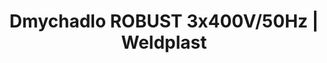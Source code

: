 ---
Link: "file:/Users/vinayakpatel/Downloads/www.weldplast.cz/dmychadlo-robust-3x400v50hz"
product_name: "Dmychadlo ROBUST3 x 400 V / 50 Hz, 1200 l/min, 8 kPa"
product_id: "Obj. číslo:103.429"
title: "Dmychadlo ROBUST 3x400V/50Hz | Weldplast"
product_desc: "Navzdory svým malým rozměrům je Leister ROBUST velmi výkonné dmychadlo použitelné i při vysokých teplotách okolního prostředí až 60ºC. Díky efektivní protihlukové izolaci dosahuje nízké úrovně hlučnosti.Kompaktní design, vysoký výkonS hlukovou izolacíLze ho upevnit do jakékoliv poziceVhodný pro nepřetřžitý provozSlouží jako zdroj vzduchu pro ruční přístroje DIODE PID/S, WELDING PEN R/S a LABOR S"
product_specs: "Značka konformity, Třída ochrany I, Třída ochrany (IEC 60529)IP 54, NapětíV~3 x 400, PříkonW250, FrekvenceHz50 / 60, Průtok vzduchul/min1200 - 1300, Statický tlakPa8000 / 10500, Úroveň hlučnosti LpAdB62, Rozměry (D x Š x V)mm255 x 221 x 221, Hmotnostkg8 (s kabelem 3 m), Výstupní otvor (vnější ø)ø mm38, Vstupní otvor (vnější)ø mm38, Max. teplota prostředí°C60, Max. vstupní teplota vzduchu°C60"
product_downloads: "KATALOG DESKOVÝCH MATERIÁLŮ																								stáhnout																								, TECHNOLOGIE HORKÉHO VZDUCHU - katalog																								stáhnout																								, ROBUST - montážní rozměry																								stáhnout																								, ROBUST - produktový list																								stáhnout																								, ROBUST - manuál																								stáhnout																								"
href: "https://www.weldplast.cz/files/katalog-deskovych-materialu-cz.pdf, https://www.weldplast.cz/files/katalog-deskovych-materialu-cz.pdf, https://www.weldplast.cz/files/katalog-ph-web.pdf, https://www.weldplast.cz/files/katalog-ph-web.pdf, https://www.weldplast.cz/files/robust-montazni-rozmery-leister.pdf, https://www.weldplast.cz/files/robust-montazni-rozmery-leister.pdf, https://www.weldplast.cz/files/robust-produktovy-list.pdf, https://www.weldplast.cz/files/robust-produktovy-list.pdf, https://www.weldplast.cz/files/robust-manual-cz.pdf, https://www.weldplast.cz/files/robust-manual-cz.pdf"
accessories: "Hadice vzduchová, ø 14/20 mm, PVCKlapka regulace vzduchu, ø 38/40 mm, ručníHadice vzduchová, ø 19 mm, PVCKlapka regulace vzduchu, ø 38/40 mm, ovládaná tlak.vzduchemAdaptér, 1x vstup ø 38 mm, 2x výstup ø 19 mmAdaptér, 1x vstup ø 38 mm, 2x výstup ø 38 mmSpona hadice, ø 19 mmSpona hadice, ø 60 mmHadice vzduchová, ø 38 mm, PVCAdaptér, 1x vstup ø 36 mm, 3x výstup ø 14 mmZátka plastová, ø 19 mmZátka plastová, ø 38 mmKondenzátor rozběhu, 60uF/450V (ROBUST 110V)Frekvenční měnič M 100-012230 V / do 750 W (ROBUST,SILENCE,ASO)Filtr sání, nerez (ROBUST)nerez, ROBUST, Dmychadlo MONO 6 SYSTEM230 V / 50 Hz, 250-600 l/min, 3,6 kPaDmychadlo AIRPACK400 V / 50 Hz, 3500 l / min, 29 kPaDmychadlo ASO230 V / 50 Hz, 13 500 l/min, 1,6 kPaDmychadlo ASO3 x 400 V / 50Hz, 13 500 l/min, 1,6 kPaDmychadlo SILENCE230 V / 50 Hz, 4700 l / min, 1 kPaDmychadlo SILENCE3 x 400 V / 50 Hz, 4700 l/ min, 1kPaDmychadlo ROBUST230 V / 50 Hz, 1200 l/min, 8 kPa, s kabelem 3 m a eurozástrčkou"
similar_products: "Dmychadlo MONO 6 SYSTEM230 V / 50 Hz, 250-600 l/min, 3,6 kPaDmychadlo AIRPACK400 V / 50 Hz, 3500 l / min, 29 kPaDmychadlo ASO230 V / 50 Hz, 13 500 l/min, 1,6 kPaDmychadlo ASO3 x 400 V / 50Hz, 13 500 l/min, 1,6 kPaDmychadlo SILENCE230 V / 50 Hz, 4700 l / min, 1 kPaDmychadlo SILENCE3 x 400 V / 50 Hz, 4700 l/ min, 1kPaDmychadlo ROBUST230 V / 50 Hz, 1200 l/min, 8 kPa, s kabelem 3 m a eurozástrčkou"
---